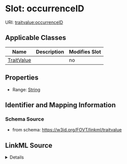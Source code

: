 

# Slot: occurrenceID

URI: [traitvalue:occurrenceID](http://purl.obolibrary.org/obo/FOVT/data#occurrenceID)



<!-- no inheritance hierarchy -->





## Applicable Classes

| Name | Description | Modifies Slot |
| --- | --- | --- |
| [TraitValue](TraitValue.md) |  |  no  |







## Properties

* Range: [String](String.md)





## Identifier and Mapping Information







### Schema Source


* from schema: https://w3id.org/FOVT/linkml/traitvalue




## LinkML Source

<details>
```yaml
name: occurrenceID
from_schema: https://w3id.org/FOVT/linkml/traitvalue
rank: 1000
alias: occurrenceID
domain_of:
- TraitValue
range: string

```
</details>
